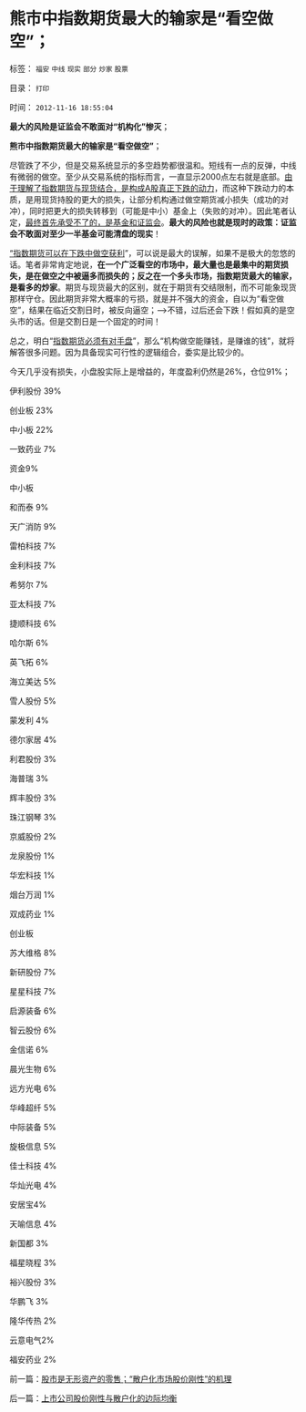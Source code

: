 # 熊市中指数期货最大的输家是“看空做空”；

标签： `福安` `中线` `现实` `部分` `炒家` `股票` 

目录： `打印`

时间： `2012-11-16 18:55:04`

**最大的风险是证监会不敢面对“机构化”惨灭**；

**熊市中指数期货最大的输家是“看空做空”**；

尽管跌了不少，但是交易系统显示的多空趋势都很温和。短线有一点的反弹，中线有微弱的做空。至少从交易系统的指标而言，一直显示2000点左右就是底部。[由于理解了指数期货与现货结合，是构成A股真正下跌的动力](../../../2012/10/15/基金在“现货＋期货”中的倾轧，证监会对大熊市负主要责任.md)，而这种下跌动力的本质，是用现货持股的更大的损失，让部分机构通过做空期货减小损失（成功的对冲），同时把更大的损失转移到（可能是中小）基金上（失败的对冲）。因此笔者认定，[最终首先承受不了的，是基金和证监会](../../../2012/8/28/损人不利已的愚暴贱民.md)。**最大的风险也就是现时的政策：证监会不敢面对至少一半基金可能清盘的现实**！

[“指数期货可以在下跌中做空获利](../../../2012/3/29/期货指数是机构化操纵出大熊市的祸根；.md)”，可以说是最大的误解，如果不是极大的忽悠的话。笔者非常肯定地说，**在一个广泛看空的市场中，最大量也是最集中的期货损失，是在做空之中被逼多而损失的；反之在一个多头市场，指数期货最大的输家，是看多的炒家**。期货与现货最大的区别，就在于期货有交结限制，而不可能象现货那样守仓。因此期货非常大概率的亏损，就是并不强大的资金，自以为“看空做空”，结果在临近交割日时，被反向逼空；——>不错，过后还会下跌！假如真的是空头市的话。但是交割日是一个固定的时间！

总之，明白“[指数期货必须有对手盘](../../../2010/5/26/指数期货的交换同样创造价值.md)”，那么“机构做空能赚钱，是赚谁的钱”，就将解答很多问题。因为具备现实可行性的逻辑组合，委实是比较少的。

今天几乎没有损失，小盘股实际上是增益的，年度盈利仍然是26%，仓位91%；

伊利股份 39%

创业板 23%

中小板 22%

一致药业 7%

资金9%

中小板

和而泰 9%

天广消防 9%

雷柏科技 7%

金利科技 7%

希努尔 7%

亚太科技 7%

捷顺科技 6%

哈尔斯 6%

英飞拓 6%

海立美达 5%

雪人股份 5%

蒙发利 4%

德尔家居 4%

利君股份 3%

海普瑞 3%

辉丰股份 3%

珠江钢琴 3%

京威股份 2%

龙泉股份 1%

华宏科技 1%

烟台万润 1%

双成药业 1%

创业板

苏大维格 8%

新研股份 7%

星星科技 7%

启源装备 6%

智云股份 6%

金信诺 6%

晨光生物 6%

远方光电 6%

华峰超纤 5%

中际装备 5%

旋极信息 5%

佳士科技 4%

华灿光电 4%

安居宝4%

天喻信息 4%

新国都 3%

福星晓程 3%

裕兴股份 3%

华鹏飞 3%

隆华传热 2%

云意电气2%

福安药业 2%



前一篇：[股市是无形资产的零售；“散户化市场股价刚性”的机理](../../../2012/11/16/股市是无形资产的零售；“散户化市场股价刚性”的机理.md)

后一篇：[上市公司股价刚性与散户化的边际均衡](../../../2012/11/17/上市公司股价刚性与散户化的边际均衡.md)
